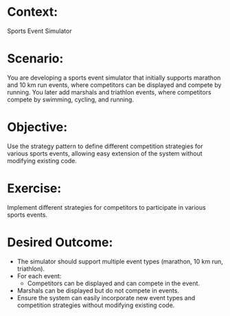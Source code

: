# Context: 
Sports Event Simulator
# Scenario:
You are developing a sports event simulator that initially supports marathon and 10 km run events, where competitors can be displayed and compete by running. You later add marshals and triathlon events, where competitors compete by swimming, cycling, and running.

# Objective:
Use the strategy pattern to define different competition strategies for various sports events, allowing easy extension of the system without modifying existing code.

# Exercise:
Implement different strategies for competitors to participate in various sports events.

# Desired Outcome:
- The simulator should support multiple event types (marathon, 10 km run, triathlon).
- For each event:
  - Competitors can be displayed and can compete in the event.
- Marshals can be displayed but do not compete in events.
- Ensure the system can easily incorporate new event types and competition strategies without modifying existing code.